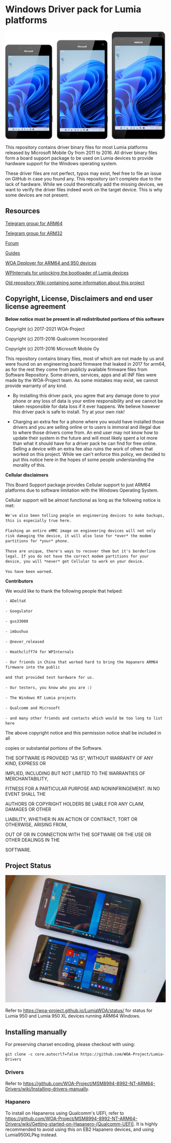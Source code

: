 
# Windows Driver pack for Lumia platforms

![Devices](assets/banner.png)

This repository contains driver binary files for most Lumia platforms released by Microsoft Mobile Oy from 2011 to 2016.
All driver binary files form a board support package to be used on Lumia devices to provide hardware support for the Windows operating system.

These driver files are not perfect, typos may exist, feel free to file an issue on GitHub in case you found any.
This repository isn't complete due to the lack of hardware. While we could theoretically add the missing devices, we want to verify the driver files indeed work on the target device. This is why some devices are not present.

## Resources

[Telegram group for ARM64](https://t.me/joinchat/C-AWlUUp3wxdcLRKwNOYsA)

[Telegram group for ARM32](https://t.me/joinchat/C-AWlVMh3jq0tnvPpLAS0Q)

[Forum](https://woaproject.net)

[Guides](https://woa-project.github.io/LumiaWOA/guides/)

[WOA Deployer for ARM64 and 950 devices](https://github.com/WOA-Project/WOA-Deployer-Lumia)

[WPInternals for unlocking the bootloader of Lumia devices](https://github.com/ReneLergner/WPinternals/releases)

[Old repository Wiki containing some information about this project](https://github.com/WOA-Project/MSM8994-8992-NT-ARM64-Drivers/wiki)

## Copyright, License, Disclaimers and end user license agreement

**Below notice must be present in all redistributed portions of this software**

Copyright (c) 2017-2021 WOA-Project

Copyright (c) 2011-2016 Qualcomm Incorporated

Copyright (c) 2011-2016 Microsoft Mobile Oy

This repository contains binary files, most of which are not made by us and were found on an engineering board firmware that leaked in 2017 for arm64, as for the rest they come from publicly available firmware files from Software Repository. Some drivers, services, apps and all INF files were made by the WOA-Project team. As some mistakes may exist, we cannot provide warranty of any kind. 

- By installing this driver pack, you agree that any damage done to your phone or any loss of data is your entire responsibility and we cannot be taken responsible for data loss if it ever happens. We believe however this driver pack is safe to install. Try at your own risk!

- Charging an extra fee for a phone where you would have installed those drivers and you are selling online or to users is immoral and illegal due to where those drivers come from. An end user may not know how to update their system in the future and will most likely spent a lot more than what it should have for a driver pack he can find for free online. Selling a device with an extra fee also ruins the work of others that worked on this project. While we can't enforce this policy, we decided to put this notice here in the hopes of some people understanding the morality of this.

**Cellular disclaimers**

This Board Support package provides Cellular support to just ARM64 platforms due to software limitation with the Windows Operating System.

Cellular support will be almost functional as long as the following notice is met:
```
We've also been telling people on engineering devices to make backups, this is especially true here.

Flashing an entire eMMC image on engineering devices will not only risk damaging the device, it will also lose for *ever* the modem partitions for *your* phone.

Those are unique, there's ways to recover them but it's borderline legal. If you do not have the correct modem partitions for your device, you will *never* get Cellular to work on your device.

You have been warned.
```

**Contributors**

We would like to thank the following people that helped:

```
- ADeltaX

- Googulator

- gus33000

- imbushuo

- @never_released

- Heathcliff74 for WPInternals

- Our friends in China that worked hard to bring the Hapanero ARM64 firmware into the public

and that provided test hardware for us.

- Our testers, you know who you are :)

- The Windows RT Lumia projects

- Qualcomm and Microsoft

- and many other friends and contacts which would be too long to list here
```

The above copyright notice and this permission notice shall be included in all

copies or substantial portions of the Software.

THE SOFTWARE IS PROVIDED "AS IS", WITHOUT WARRANTY OF ANY KIND, EXPRESS OR

IMPLIED, INCLUDING BUT NOT LIMITED TO THE WARRANTIES OF MERCHANTABILITY,

FITNESS FOR A PARTICULAR PURPOSE AND NONINFRINGEMENT. IN NO EVENT SHALL THE

AUTHORS OR COPYRIGHT HOLDERS BE LIABLE FOR ANY CLAIM, DAMAGES OR OTHER

LIABILITY, WHETHER IN AN ACTION OF CONTRACT, TORT OR OTHERWISE, ARISING FROM,

OUT OF OR IN CONNECTION WITH THE SOFTWARE OR THE USE OR OTHER DEALINGS IN THE

SOFTWARE.


## Project Status

![Real life phones](assets/real_life_phones.jpg)

Refer to https://woa-project.github.io/LumiaWOA/status/ for status for Lumia 950 and Lumia 950 XL devices running ARM64 Windows.

## Installing manually

For preserving charset encoding, please checkout with using:

```
git clone -c core.autocrlf=false https://github.com/WOA-Project/Lumia-Drivers
```

### Drivers

Refer to https://github.com/WOA-Project/MSM8994-8992-NT-ARM64-Drivers/wiki/Installing-drivers-manually.

### Hapanero

To install on Hapaneros using Qualcomm's UEFI, refer to https://github.com/WOA-Project/MSM8994-8992-NT-ARM64-Drivers/wiki/Getting-started-on-Hapanero-(Qualcomm-UEFI). It is highly recommended to avoid using this on EB2 Hapanero devices, and using Lumia950XLPkg instead.
